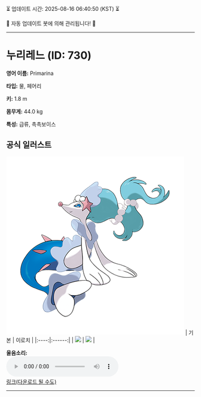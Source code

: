 
⏳ 업데이트 시간: 2025-08-16 06:40:50 (KST) ⏳

🤖 자동 업데이트 봇에 의해 관리됩니다! 🤖

---

# 누리레느 (ID: 730)
**영어 이름:** Primarina

**타입:** 물, 페어리

**키:** 1.8 m

**몸무게:** 44.0 kg

**특성:** 급류, 촉촉보이스

## 공식 일러스트
![](https://raw.githubusercontent.com/PokeAPI/sprites/master/sprites/pokemon/other/official-artwork/730.png)
| 기본 | 이로치 |
|:----:|:------:|
| <img src="http://play.pokemonshowdown.com/sprites/ani/primarina.gif" width="200"> | <img src="http://play.pokemonshowdown.com/sprites/ani-shiny/primarina.gif" width="200"> |

**울음소리:**<br><audio controls src="https://raw.githubusercontent.com/PokeAPI/cries/main/cries/pokemon/latest/730.ogg"></audio><br> [링크(다운로드 될 수도)](https://raw.githubusercontent.com/PokeAPI/cries/main/cries/pokemon/latest/730.ogg)


---
